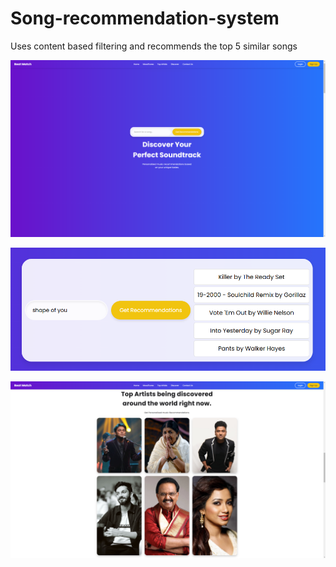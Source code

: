 # Song-recommendation-system
Uses content based filtering and recommends the top 5 similar songs



![Project Screenshot](./Screenshot%20(8).png)



![Project Screenshot](./Screenshot%202025-03-19%20110123.png)



![Project Screenshot](./Screenshot%20(9).png)
